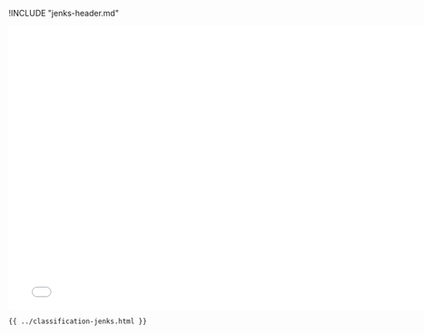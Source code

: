 !INCLUDE "jenks-header.md"

<iframe src="../../classification-jenks.html" width="770" height="500" frameBorder="0" seamless="seamless">
</iframe>

```html
{{ ../classification-jenks.html }}
```